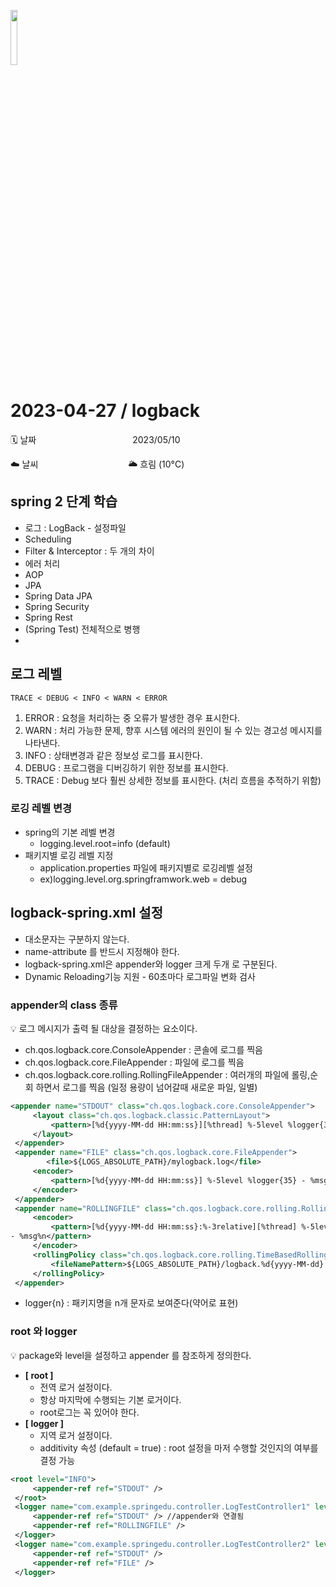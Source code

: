 <img src="https://noticon-static.tammolo.com/dgggcrkxq/image/upload/v1566778017/noticon/ytjm1rralodyhvuggrpu.png" height="15%" width="15%"> <br/>

# 2023-04-27 / logback

🗓️ 날짜           2023/05/10

☁️ 날씨           🌥️ 흐림 (10°C)
</br>

## spring 2 단계 학습

- 로그 : LogBack - 설정파일
- Scheduling
- Filter & Interceptor  : 두 개의 차이
- 에러 처리
- AOP
- JPA
- Spring Data JPA
- Spring Security
- Spring Rest
- (Spring Test) 전체적으로 병행
- 

## 로그 레벨

`TRACE < DEBUG < INFO < WARN < ERROR`

1. ERROR : 요청을 처리하는 중 오류가 발생한 경우 표시한다.
2. WARN : 처리 가능한 문제, 향후 시스템 에러의 원인이 될 수 있는 경고성 메시지를 나타낸다.
3. INFO : 상태변경과 같은 정보성 로그를 표시한다.
4. DEBUG : 프로그램을 디버깅하기 위한 정보를 표시한다.
5. TRACE : Debug 보다 훨씬 상세한 정보를 표시한다. (처리 흐름을 추적하기 위함)

### 로깅 레벨 변경

- spring의 기본 레벨 변경
    - logging.level.root=info (default)
- 패키지별 로깅 레벨 지정
    - application.properties 파일에 패키지별로 로깅레벨 설정
    - ex)logging.level.org.springframwork.web = debug


## logback-spring.xml 설정

- 대소문자는 구분하지 않는다.
- name-attribute 를 반드시 지정해야 한다.
- logback-spring.xml은 appender와 logger 크게 두개 로 구분된다.
- Dynamic Reloading기능 지원 -  60초마다 로그파일 변화 검사

### appender의 class 종류

💡 로그 메시지가 출력 될 대상을 결정하는 요소이다.

- ch.qos.logback.core.ConsoleAppender : 콘솔에 로그를 찍음
- ch.qos.logback.core.FileAppender : 파일에 로그를 찍음
- ch.qos.logback.core.rolling.RollingFileAppender : 여러개의 파일에 롤링,순회 하면서 로그를 찍음 (일정 용량이 넘어갈때 새로운 파일, 일별)

```xml
<appender name="STDOUT" class="ch.qos.logback.core.ConsoleAppender">
	 <layout class="ch.qos.logback.classic.PatternLayout">
		 <pattern>[%d{yyyy-MM-dd HH:mm:ss}][%thread] %-5level %logger{36} - %msg%n</pattern>
	 </layout>
 </appender>
 <appender name="FILE" class="ch.qos.logback.core.FileAppender">
		<file>${LOGS_ABSOLUTE_PATH}/mylogback.log</file>
	 <encoder>
		 <pattern>[%d{yyyy-MM-dd HH:mm:ss}] %-5level %logger{35} - %msg%n</pattern>
	 </encoder>
 </appender>
 <appender name="ROLLINGFILE" class="ch.qos.logback.core.rolling.RollingFileAppender">
	 <encoder>
		 <pattern>[%d{yyyy-MM-dd HH:mm:ss}:%-3relative][%thread] %-5level %logger{35} 
- %msg%n</pattern>
	 </encoder>
	 <rollingPolicy class="ch.qos.logback.core.rolling.TimeBasedRollingPolicy"> //일자 별로 로그파일을 만든다
		 <fileNamePattern>${LOGS_ABSOLUTE_PATH}/logback.%d{yyyy-MM-dd}.log</fileNamePattern> // 파일 네임 설정
	 </rollingPolicy>
 </appender>
```

- logger{n} : 패키지명을 n개 문자로 보여준다(약어로 표현)

### root 와 logger

💡 package와 level을 설정하고 appender 를 참조하게 정의한다.

- **[ root ]**
    - 전역 로거 설정이다.
    - 항상 마지막에 수행되는 기본 로거이다.
    - root로그는 꼭 있어야 한다.
- **[ logger ]**
    - 지역 로거 설정이다.
    - additivity 속성 (default = true) : root 설정을 마저 수행할 것인지의 여부를 결정 가능

```xml
<root level="INFO">
	 <appender-ref ref="STDOUT" />
 </root>
 <logger name="com.example.springedu.controller.LogTestController1" level="DEBUG">
	 <appender-ref ref="STDOUT" /> //appender와 연결됨
	 <appender-ref ref="ROLLINGFILE" />
 </logger>
 <logger name="com.example.springedu.controller.LogTestController2" level="TRACE" additivity="false">
	 <appender-ref ref="STDOUT" />
	 <appender-ref ref="FILE" />
 </logger>
```

